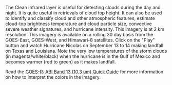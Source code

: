 The Clean Infrared layer is useful for detecting clouds during the day and night. It is quite useful in retrievals of cloud top height. It can also be used to identify and classify cloud and other atmospheric features, estimate cloud-top brightness temperature and cloud particle size, convective severe weather signatures, and hurricane intensity. This imagery is at 2 km resolution. This imagery is available on a rolling 30 day basis from the GOES-East, GOES-West, and Himawari-8 satellites. Click on the "Play" button and watch Hurricane Nicolas on September 13 to 14 making landfall on Texas and Louisiana. Note the very low temperatures of the storm clouds (in magenta/white/black) when the hurricane is in the Gulf of Mexico and becomes warmer (red to green) as it makes landfall.

Read the [GOES-R: ABI Band 13 (10.3 um) Quick Guide](https://www.star.nesdis.noaa.gov/GOES/documents/ABIQuickGuide_Band13.pdf) for more information on how to interpret the colors in the imagery.